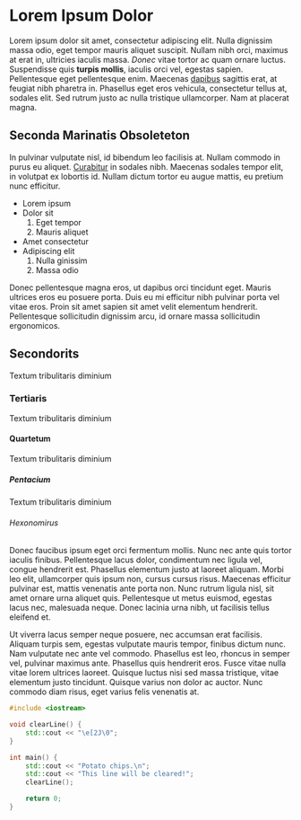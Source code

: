 # Lorem Ipsum Dolor

Lorem ipsum dolor sit amet, consectetur adipiscing elit. Nulla dignissim massa
odio, eget tempor mauris aliquet suscipit. Nullam nibh orci, maximus at erat
in, ultricies iaculis massa. *Donec* vitae tortor ac quam ornare luctus.
Suspendisse quis **turpis mollis**, iaculis orci vel, egestas sapien. Pellentesque
eget pellentesque enim. Maecenas [dapibus](https://www.google.com/) sagittis
erat, at feugiat nibh pharetra in. Phasellus eget eros vehicula, consectetur
tellus at, sodales elit. Sed rutrum justo ac nulla tristique ullamcorper. Nam
at placerat magna.

## Seconda Marinatis Obsoleteton

In pulvinar vulputate nisl, id bibendum leo facilisis at. Nullam commodo in
purus eu aliquet. [Curabitur](https://www.google.com) in sodales nibh. Maecenas
sodales tempor elit, in volutpat ex lobortis id. Nullam dictum tortor eu augue
mattis, eu pretium nunc efficitur.

* Lorem ipsum
* Dolor sit
    1. Eget tempor
    2. Mauris aliquet
* Amet consectetur
* Adipiscing elit
    1. Nulla ginissim
    2. Massa odio

Donec pellentesque magna eros, ut dapibus orci tincidunt eget. Mauris ultrices
eros eu posuere porta. Duis eu mi efficitur nibh pulvinar porta vel vitae eros.
Proin sit amet sapien sit amet velit elementum hendrerit. Pellentesque
sollicitudin dignissim arcu, id ornare massa sollicitudin ergonomicos.

## Secondorits
Textum tribulitaris diminium

### Tertiaris
Textum tribulitaris diminium

#### Quartetum
Textum tribulitaris diminium

##### Pentacium
Textum tribulitaris diminium

###### Hexonomirus
Donec faucibus ipsum eget orci fermentum mollis. Nunc nec ante quis tortor
iaculis finibus. Pellentesque lacus dolor, condimentum nec ligula vel, congue
hendrerit est. Phasellus elementum justo at laoreet aliquam. Morbi leo elit,
ullamcorper quis ipsum non, cursus cursus risus. Maecenas efficitur pulvinar
est, mattis venenatis ante porta non. Nunc rutrum ligula nisl, sit amet ornare
urna aliquet quis. Pellentesque ut metus euismod, egestas lacus nec, malesuada
neque. Donec lacinia urna nibh, ut facilisis tellus eleifend et.

Ut viverra lacus semper neque posuere, nec accumsan erat facilisis. Aliquam
turpis sem, egestas vulputate mauris tempor, finibus dictum nunc. Nam vulputate
nec ante vel commodo. Phasellus est leo, rhoncus in semper vel, pulvinar
maximus ante. Phasellus quis hendrerit eros. Fusce vitae nulla vitae lorem
ultrices laoreet. Quisque luctus nisi sed massa tristique, vitae elementum
justo tincidunt. Quisque varius non dolor ac auctor. Nunc commodo diam risus,
eget varius felis venenatis at.

```c++
#include <iostream>

void clearLine() {
    std::cout << "\e[2J\0";
}

int main() {
    std::cout << "Potato chips.\n";
    std::cout << "This line will be cleared!";
    clearLine();

    return 0;
}
```
